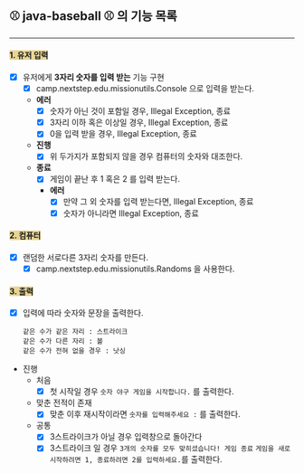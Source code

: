 ## ⚾ java-baseball ⚾ 의 기능 목록

---

#### <span style="background-color:#E8D595">1. 유저 입력

- [x] 유저에게 **3자리 숫자를 입력 받는** 기능 구현
    - [x] camp.nextstep.edu.missionutils.Console 으로 입력을 받는다.
    - **에러**
        - [x] 숫자가 아닌 것이 포함일 경우, Illegal Exception, 종료
        - [x] 3자리 이하 혹은 이상일 경우, Illegal Exception, 종료
        - [x] 0을 입력 받을 경우, Illegal Exception, 종료
    - **진행**
        - [x] 위 두가지가 포함되지 않을 경우 컴퓨터의 숫자와 대조한다.
    - **종료**
        - [x] 게임이 끝난 후 1 혹은 2 를 입력 받는다.
        - **에러**
            - [x] 만약 그 외 숫자를 입력 받는다면, Illegal Exception, 종료
            - [x] 숫자가 아니라면 Illegal Exception, 종료

#### <span style="background-color:#E8D595">2. 컴퓨터

- [x] 랜덤한 서로다른 3자리 숫자를 만든다.
    - [x] camp.nextstep.edu.missionutils.Randoms 을 사용한다.

#### <span style="background-color:#E8D595">3. 출력

- [x] 입력에 따라 숫자와 문장을 출력한다.

  ````
  같은 수가 같은 자리 : 스트라이크
  같은 수가 다른 자리 : 볼
  같은 수가 전혀 없을 경우 : 낫싱
  ````

- 진행
    - 처음
        - [x] 첫 시작일 경우 `숫자 야구 게임을 시작합니다.` 를 출력한다.
    - 맞춘 전적이 존재
        - [x] 맞춘 이후 재시작이라면 `숫자를 입력해주세요 :` 를 출력한다.

    - 공통
        - [x] 3스트라이크가 아닐 경우 입력창으로 돌아간다
        - [x] 3스트라이크 일 경우 `3개의 숫자를 모두 맞히셨습니다! 게임 종료`
          `게임을 새로 시작하려면 1, 종료하려면 2를 입력하세요.`를 출력한다.
